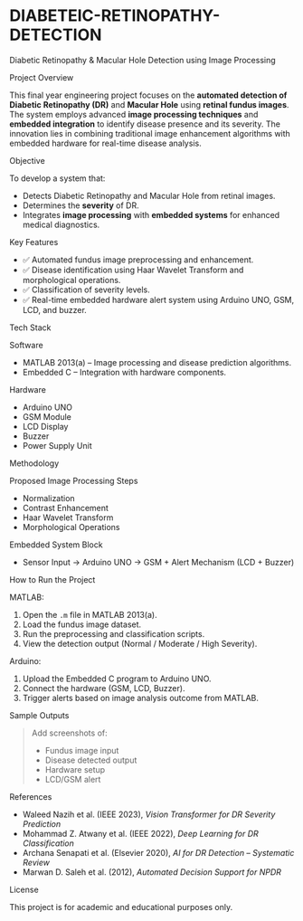 # DIABETEIC-RETINOPATHY-DETECTION
Diabetic Retinopathy & Macular Hole Detection using Image Processing

 Project Overview

This final year engineering project focuses on the **automated detection of Diabetic Retinopathy (DR)** and **Macular Hole** using **retinal fundus images**. The system employs advanced **image processing techniques** and **embedded integration** to identify disease presence and its severity. The innovation lies in combining traditional image enhancement algorithms with embedded hardware for real-time disease analysis.

 Objective

To develop a system that:
- Detects Diabetic Retinopathy and Macular Hole from retinal images.
- Determines the **severity** of DR.
- Integrates **image processing** with **embedded systems** for enhanced medical diagnostics.

 Key Features

- ✅ Automated fundus image preprocessing and enhancement.
- ✅ Disease identification using Haar Wavelet Transform and morphological operations.
- ✅ Classification of severity levels.
- ✅ Real-time embedded hardware alert system using Arduino UNO, GSM, LCD, and buzzer.

 Tech Stack

Software
- MATLAB 2013(a) – Image processing and disease prediction algorithms.
- Embedded C – Integration with hardware components.

Hardware
- Arduino UNO
- GSM Module
- LCD Display
- Buzzer
- Power Supply Unit

 Methodology

Proposed Image Processing Steps
- Normalization
- Contrast Enhancement
- Haar Wavelet Transform
- Morphological Operations

Embedded System Block
- Sensor Input → Arduino UNO → GSM + Alert Mechanism (LCD + Buzzer)

 How to Run the Project

 MATLAB:
1. Open the `.m` file in MATLAB 2013(a).
2. Load the fundus image dataset.
3. Run the preprocessing and classification scripts.
4. View the detection output (Normal / Moderate / High Severity).

 Arduino:
1. Upload the Embedded C program to Arduino UNO.
2. Connect the hardware (GSM, LCD, Buzzer).
3. Trigger alerts based on image analysis outcome from MATLAB.

 Sample Outputs

> Add screenshots of:
> - Fundus image input
> - Disease detected output
> - Hardware setup
> - LCD/GSM alert

References

- Waleed Nazih et al. (IEEE 2023), *Vision Transformer for DR Severity Prediction*
- Mohammad Z. Atwany et al. (IEEE 2022), *Deep Learning for DR Classification*
- Archana Senapati et al. (Elsevier 2020), *AI for DR Detection – Systematic Review*
- Marwan D. Saleh et al. (2012), *Automated Decision Support for NPDR*


 License

This project is for academic and educational purposes only.



